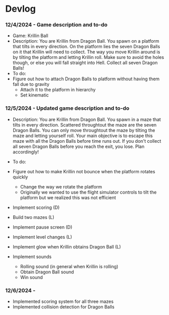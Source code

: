 # Devlog

### 12/4/2024 - Game description and to-do

- Game: Krillin Ball
- Description:   You are Krillin from Dragon Ball. You spawn on a platform that tilts in every direction. 
                On the platform lies the seven Dragon Balls on it that Krillin will need to collect. 
                The way you move Krillin around is by tilting the platform and letting Krillin roll. 
                Make sure to avoid the holes though, or else you will fall straight into Hell. 
                Collect all seven Dragon Balls!
- To do:
- Figure out how to attach Dragon Balls to platform without having them fall due to gravity
    - Attach it to the platform in hierarchy
    - Set kinematic

### 12/5/2024 - Updated game description and to-do
- Description:    You are Krillin from Dragon Ball. You spawn in a maze that tilts in every direction. 
                Scattered throughtout the maze are the seven Dragon Balls. You can only move throughtout
                the maze by tilting the maze and letting yourself roll. Your main objective is to escape
                this maze with all the Dragon Balls before time runs out. If you don't collect all seven 
                Dragon Balls before you reach the exit, you lose. Plan accordingly!

- To do:
- Figure out how to make Krillin not bounce when the platform rotates quickly
    - Change the way we rotate the platform
    - Originally we wanted to use the flight simulator controls to tilt the platform but we realized this was 
  not efficient
- Implement scoring (D)
- Build two mazes (L)
- Implement pause screen (D)
- Implement level changes (L)
- Implement glow when Krillin obtains Dragon Ball (L)
- Implement sounds
    - Rolling sound (in general when Krillin is rolling)
    - Obtain Dragon Ball sound
    - Win sound

### 12/6/2024 - 
- Implemented scoring system for all three mazes
- Implemented collision detection for Dragon Balls


 

